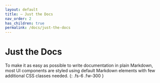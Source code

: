 ```yaml
---
layout: default
title: – Just the Docs
nav_order: 2
has_children: true
permalink: /docs/just-the-docs
---
```


# Just the Docs

To make it as easy as possible to write documentation in plain Markdown, most UI components are styled using default Markdown elements with few additional CSS classes needed.
{: .fs-6 .fw-300 }

